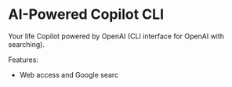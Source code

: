 # AI-Powered Copilot CLI

Your life Copilot powered by OpenAI (CLI interface for OpenAI with searching).

Features:

* Web access and Google searc